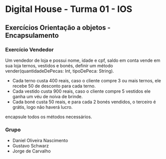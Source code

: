 # Digital House - Turma 01 - IOS
## Exercícios Orientação a objetos - Encapsulamento

### Exercício Vendedor
Um vendedor de loja e possui nome, idade e cpf, saldo em conta vende em sua loja ternos, vestidos e bonés, definir um método vender(quantidadeDePecas: Int, tipoDePeca: String).

- Cada terno custa 400 reais, caso o cliente compre 3 ou mais ternos, ele recebe 50 de desconto para cada terno.
- Cada vestido custa 900 reais, caso o cliente compre 5 vestidos ele ganha um véu de noiva de brinde.
- Cada boné custa 50 reais, e para cada 2 bonés vendidos, o terceiro é grátis, logo não haverá lucro.

encapsule todos os métodos necessários.

### Grupo
* Daniel Oliveira Nascimento
* Gustavo Schwarz
* Jorge de Carvalho
